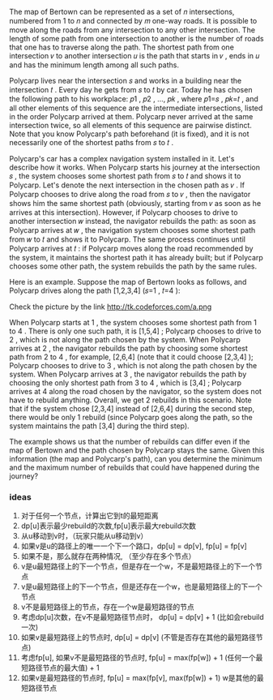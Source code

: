 The map of Bertown can be represented as a set of 𝑛
 intersections, numbered from 1
 to 𝑛
 and connected by 𝑚
 one-way roads. It is possible to move along the roads from any intersection to any other intersection. The length of some path from one intersection to another is the number of roads that one has to traverse along the path. The shortest path from one intersection 𝑣
 to another intersection 𝑢
 is the path that starts in 𝑣
, ends in 𝑢
 and has the minimum length among all such paths.

Polycarp lives near the intersection 𝑠
 and works in a building near the intersection 𝑡
. Every day he gets from 𝑠
 to 𝑡
 by car. Today he has chosen the following path to his workplace: 𝑝1
, 𝑝2
, ..., 𝑝𝑘
, where 𝑝1=𝑠
, 𝑝𝑘=𝑡
, and all other elements of this sequence are the intermediate intersections, listed in the order Polycarp arrived at them. Polycarp never arrived at the same intersection twice, so all elements of this sequence are pairwise distinct. Note that you know Polycarp's path beforehand (it is fixed), and it is not necessarily one of the shortest paths from 𝑠
 to 𝑡
.

Polycarp's car has a complex navigation system installed in it. Let's describe how it works. When Polycarp starts his journey at the intersection 𝑠
, the system chooses some shortest path from 𝑠
 to 𝑡
 and shows it to Polycarp. Let's denote the next intersection in the chosen path as 𝑣
. If Polycarp chooses to drive along the road from 𝑠
 to 𝑣
, then the navigator shows him the same shortest path (obviously, starting from 𝑣
 as soon as he arrives at this intersection). However, if Polycarp chooses to drive to another intersection 𝑤
 instead, the navigator rebuilds the path: as soon as Polycarp arrives at 𝑤
, the navigation system chooses some shortest path from 𝑤
 to 𝑡
 and shows it to Polycarp. The same process continues until Polycarp arrives at 𝑡
: if Polycarp moves along the road recommended by the system, it maintains the shortest path it has already built; but if Polycarp chooses some other path, the system rebuilds the path by the same rules.

Here is an example. Suppose the map of Bertown looks as follows, and Polycarp drives along the path [1,2,3,4]
 (𝑠=1
, 𝑡=4
):

Check the picture by the link http://tk.codeforces.com/a.png

When Polycarp starts at 1
, the system chooses some shortest path from 1
 to 4
. There is only one such path, it is [1,5,4]
;
Polycarp chooses to drive to 2
, which is not along the path chosen by the system. When Polycarp arrives at 2
, the navigator rebuilds the path by choosing some shortest path from 2
 to 4
, for example, [2,6,4]
 (note that it could choose [2,3,4]
);
Polycarp chooses to drive to 3
, which is not along the path chosen by the system. When Polycarp arrives at 3
, the navigator rebuilds the path by choosing the only shortest path from 3
 to 4
, which is [3,4]
;
Polycarp arrives at 4
 along the road chosen by the navigator, so the system does not have to rebuild anything.
Overall, we get 2
 rebuilds in this scenario. Note that if the system chose [2,3,4]
 instead of [2,6,4]
 during the second step, there would be only 1
 rebuild (since Polycarp goes along the path, so the system maintains the path [3,4]
 during the third step).

The example shows us that the number of rebuilds can differ even if the map of Bertown and the path chosen by Polycarp stays the same. Given this information (the map and Polycarp's path), can you determine the minimum and the maximum number of rebuilds that could have happened during the journey?


### ideas
1. 对于任何一个节点，计算出它到t的最短距离
2. dp[u]表示最少rebuild的次数,fp[u]表示最大rebuild次数
3. 从u移动到v时，（玩家只能从u移动到v）
4. 如果v是u的路径上的唯一一个下一个路口，dp[u] = dp[v], fp[u] = fp[v]
5. 如果不是，那么就存在两种情况, （至少存在多个节点）
6. v是u最短路径上的下一个节点，但是存在一个w，不是最短路径上的下一个节点
7. v是u最短路径上的下一个节点，但是还存在一个w，也是最短路径上的下一个节点
8. v不是最短路径上的节点，存在一个w是最短路径的节点
9. 考虑dp[u]次数，在v不是最短路径节点时， dp[u] = dp[v] + 1 (比如会rebuild一次)
10.   如果v是最短路径上的节点时, dp[u] = dp[v] (不管是否存在其他的最短路径节点)
11. 考虑fp[u], 如果v不是最短路径的节点时, fp[u] = max(fp[w]) + 1 (任何一个最短路径节点的最大值) + 1
12. 如果v是最短路径的节点时, fp[u] = max(fp[v], max(fp[w]) + 1) w是其他的最短路径节点